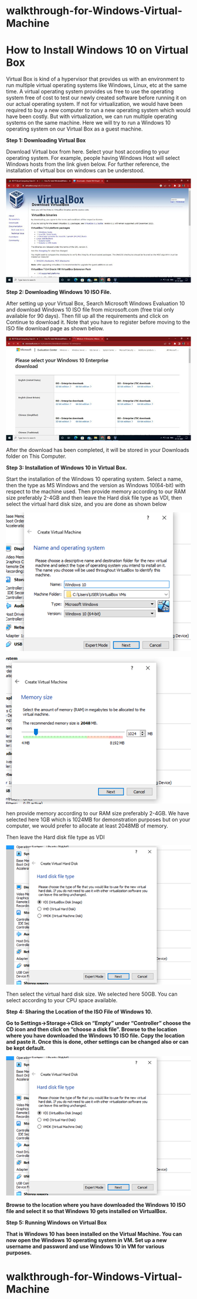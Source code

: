 # walkthrough-for-Windows-Virtual-Machine
<h1>How to Install Windows 10 on Virtual Box</h1>

Virtual Box is kind of a hypervisor that provides us with an environment to run multiple virtual operating systems like Windows, Linux, etc at the same time. A virtual operating system provides us free to use the operating system free of cost to test our newly created software before running it on our actual operating system. If not for virtualization, we would have been required to buy a new computer to run a new operating system which would have been costly. But with virtualization, we can run multiple operating systems on the same machine. Here we will try to run a Windows 10 operating system on our Virtual Box as a guest machine.  
<p><strong>Step 1: Downloading Virtual Box</strong></p>
<p>Download Virtual box from here. Select your host according to your operating system. For example, people having Windows Host will select Windows hosts from the link given below. For further reference, the installation of virtual box on windows can be understood.</p>

<p><img src="WB1.jpg"></p>
 
 
<p><strong>Step 2: Downloading Windows 10 ISO File.</p></strong> 
<p>After setting up your Virtual Box, Search Microsoft Windows Evaluation 10 and download Windows 10 ISO file from microsoft.com (free trial only available for 90 days). Then fill up all the requirements and click on Continue to download it. Note that you have to register before moving to the ISO file download page as shown below.</p>

<p><img src="WB2.jpg"</p>
 
 
After the download has been completed, it will be stored in your Downloads folder on This Computer.
<p><strong>Step 3: Installation of Windows 10 in Virtual Box.</strong></p>
<p>Start the installation of the Windows 10 operating system. Select a name, then the type as MS Windows and the version as Windows 10(64-bit) with respect to the machine used. Then provide memory according to our RAM size preferably 2-4GB and then leave the Hard disk file type as VDI, then select the virtual hard disk size, and you are done as shown below</p>

<p><img src="WB3.png"></p>

<p><img src="WB4.png"></p>
<p>hen provide memory according to our RAM size preferably 2-4GB. We have selected here 1GB which is 1024MB for demonstration purposes but on your computer, we would prefer to allocate at least 2048MB of memory.
 
 
Then leave the Hard disk file type as VDI</p>
<p><img src="WB5.png"></p> 
 
Then select the virtual hard disk size. We selected here 50GB. You can select according to your CPU space available.
 
 
<p><strong>Step 4: Sharing the Location of the ISO File of Windows 10.</srong></p>

Go to Settings->Storage->Click on “Empty” under “Controller” choose the CD icon and then click on “choose a disk file”. Browse to the location where you have downloaded the Windows 10 ISO file. Copy the location and paste it.
Once this is done, other settings can be changed also or can be kept default.
<p><img src="WB5.png"></p> 
 
Browse to the location where you have downloaded the Windows 10 ISO file and select it so that Windows 10 gets installed on VirtualBox.
 
 
<p><strong>Step 5: Running Windows on Virtual Box</strong></p>
That is Windows 10 has been installed on the Virtual Machine. You can now open the Windows 10 operating system in VM. Set up a new username and password and use Windows 10 in VM for various purposes.
 
# walkthrough-for-Windows-Virtual-Machine
